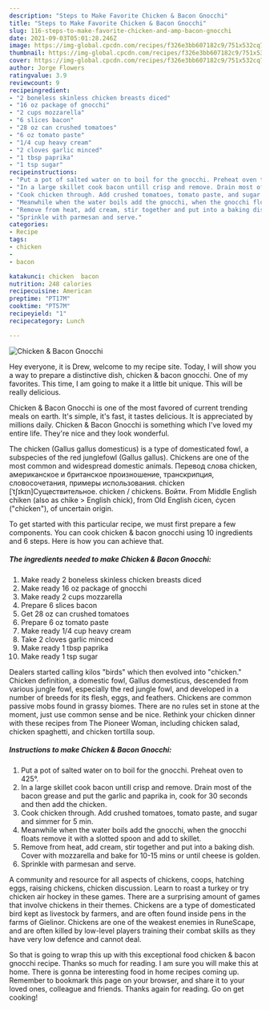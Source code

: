 ```yaml
---
description: "Steps to Make Favorite Chicken & Bacon Gnocchi"
title: "Steps to Make Favorite Chicken & Bacon Gnocchi"
slug: 116-steps-to-make-favorite-chicken-and-amp-bacon-gnocchi
date: 2021-09-03T05:01:28.246Z
image: https://img-global.cpcdn.com/recipes/f326e3bb607182c9/751x532cq70/chicken-bacon-gnocchi-recipe-main-photo.jpg
thumbnail: https://img-global.cpcdn.com/recipes/f326e3bb607182c9/751x532cq70/chicken-bacon-gnocchi-recipe-main-photo.jpg
cover: https://img-global.cpcdn.com/recipes/f326e3bb607182c9/751x532cq70/chicken-bacon-gnocchi-recipe-main-photo.jpg
author: Jorge Flowers
ratingvalue: 3.9
reviewcount: 9
recipeingredient:
- "2 boneless skinless chicken breasts diced"
- "16 oz package of gnocchi"
- "2 cups mozzarella"
- "6 slices bacon"
- "28 oz can crushed tomatoes"
- "6 oz tomato paste"
- "1/4 cup heavy cream"
- "2 cloves garlic minced"
- "1 tbsp paprika"
- "1 tsp sugar"
recipeinstructions:
- "Put a pot of salted water on to boil for the gnocchi. Preheat oven to 425°."
- "In a large skillet cook bacon untill crisp and remove. Drain most of the bacon grease and put the garlic and paprika in, cook for 30 seconds and then add the chicken."
- "Cook chicken through. Add crushed tomatoes, tomato paste, and sugar and simmer for 5 min."
- "Meanwhile when the water boils add the gnocchi, when the gnocchi floats remove it with a slotted spoon and add to skillet."
- "Remove from heat, add cream, stir together and put into a baking dish. Cover with mozzarella and bake for 10-15 mins or until cheese is golden."
- "Sprinkle with parmesan and serve."
categories:
- Recipe
tags:
- chicken
- 
- bacon

katakunci: chicken  bacon 
nutrition: 248 calories
recipecuisine: American
preptime: "PT17M"
cooktime: "PT57M"
recipeyield: "1"
recipecategory: Lunch

---
```



![Chicken &amp; Bacon Gnocchi](https://img-global.cpcdn.com/recipes/f326e3bb607182c9/751x532cq70/chicken-bacon-gnocchi-recipe-main-photo.jpg)

Hey everyone, it is Drew, welcome to my recipe site. Today, I will show you a way to prepare a distinctive dish, chicken &amp; bacon gnocchi. One of my favorites. This time, I am going to make it a little bit unique. This will be really delicious.

Chicken &amp; Bacon Gnocchi is one of the most favored of current trending meals on earth. It's simple, it's fast, it tastes delicious. It is appreciated by millions daily. Chicken &amp; Bacon Gnocchi is something which I've loved my entire life. They're nice and they look wonderful.

The chicken (Gallus gallus domesticus) is a type of domesticated fowl, a subspecies of the red junglefowl (Gallus gallus). Chickens are one of the most common and widespread domestic animals. Перевод слова chicken, американское и британское произношение, транскрипция, словосочетания, примеры использования. chicken [ˈtʃɪkɪn]Существительное. chicken / chickens. Войти. From Middle English chiken (also as chike &gt; English chick), from Old English ċicen, ċycen (&#34;chicken&#34;), of uncertain origin.


To get started with this particular recipe, we must first prepare a few components. You can cook chicken &amp; bacon gnocchi using 10 ingredients and 6 steps. Here is how you can achieve that.

<!--inarticleads1-->

##### The ingredients needed to make Chicken &amp; Bacon Gnocchi:

1. Make ready 2 boneless skinless chicken breasts diced
1. Make ready 16 oz package of gnocchi
1. Make ready 2 cups mozzarella
1. Prepare 6 slices bacon
1. Get 28 oz can crushed tomatoes
1. Prepare 6 oz tomato paste
1. Make ready 1/4 cup heavy cream
1. Take 2 cloves garlic minced
1. Make ready 1 tbsp paprika
1. Make ready 1 tsp sugar


Dealers started calling kilos &#34;birds&#34; which then evolved into &#34;chicken.&#34; Chicken definition, a domestic fowl, Gallus domesticus, descended from various jungle fowl, especially the red jungle fowl, and developed in a number of breeds for its flesh, eggs, and feathers. Chickens are common passive mobs found in grassy biomes. There are no rules set in stone at the moment, just use common sense and be nice. Rethink your chicken dinner with these recipes from The Pioneer Woman, including chicken salad, chicken spaghetti, and chicken tortilla soup. 

<!--inarticleads2-->

##### Instructions to make Chicken &amp; Bacon Gnocchi:

1. Put a pot of salted water on to boil for the gnocchi. Preheat oven to 425°.
1. In a large skillet cook bacon untill crisp and remove. Drain most of the bacon grease and put the garlic and paprika in, cook for 30 seconds and then add the chicken.
1. Cook chicken through. Add crushed tomatoes, tomato paste, and sugar and simmer for 5 min.
1. Meanwhile when the water boils add the gnocchi, when the gnocchi floats remove it with a slotted spoon and add to skillet.
1. Remove from heat, add cream, stir together and put into a baking dish. Cover with mozzarella and bake for 10-15 mins or until cheese is golden.
1. Sprinkle with parmesan and serve.


A community and resource for all aspects of chickens, coops, hatching eggs, raising chickens, chicken discussion. Learn to roast a turkey or try chicken air hockey in these games. There are a surprising amount of games that involve chickens in their themes. Chickens are a type of domesticated bird kept as livestock by farmers, and are often found inside pens in the farms of Gielinor. Chickens are one of the weakest enemies in RuneScape, and are often killed by low-level players training their combat skills as they have very low defence and cannot deal. 

So that is going to wrap this up with this exceptional food chicken &amp; bacon gnocchi recipe. Thanks so much for reading. I am sure you will make this at home. There is gonna be interesting food in home recipes coming up. Remember to bookmark this page on your browser, and share it to your loved ones, colleague and friends. Thanks again for reading. Go on get cooking!
